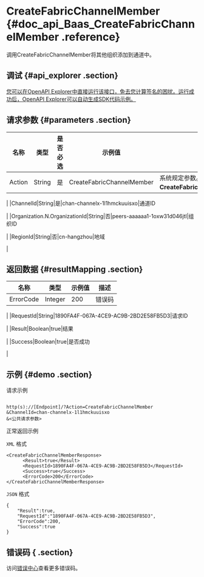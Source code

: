 # CreateFabricChannelMember {#doc_api_Baas_CreateFabricChannelMember .reference}

调用CreateFabricChannelMember将其他组织添加到通道中。

## 调试 {#api_explorer .section}

[您可以在OpenAPI Explorer中直接运行该接口，免去您计算签名的困扰。运行成功后，OpenAPI Explorer可以自动生成SDK代码示例。](https://api.aliyun.com/#product=Baas&api=CreateFabricChannelMember&type=RPC&version=2018-12-21)

## 请求参数 {#parameters .section}

|名称|类型|是否必选|示例值|描述|
|--|--|----|---|--|
|Action|String|是|CreateFabricChannelMember|系统规定参数。取值：**CreateFabricChannelMember**。

 |
|ChannelId|String|是|chan-channelx-1l1hmckuuisxo|通道ID

 |
|Organization.N.OrganizationId|String|否|peers-aaaaaa1-1oxw31d046jtl|组织ID

 |
|RegionId|String|否|cn-hangzhou|地域

 |

## 返回数据 {#resultMapping .section}

|名称|类型|示例值|描述|
|--|--|---|--|
|ErrorCode|Integer|200|错误码

 |
|RequestId|String|1890FA4F-067A-4CE9-AC9B-2BD2E58FB5D3|请求ID

 |
|Result|Boolean|true|结果

 |
|Success|Boolean|true|是否成功

 |

## 示例 {#demo .section}

请求示例

``` {#request_demo}

http(s)://[Endpoint]/?Action=CreateFabricChannelMember
&ChannelId=chan-channelx-1l1hmckuuisxo
&<公共请求参数>

```

正常返回示例

`XML` 格式

``` {#xml_return_success_demo}
<CreateFabricChannelMemberResponse>
	  <Result>true</Result>
	  <RequestId>1890FA4F-067A-4CE9-AC9B-2BD2E58FB5D3</RequestId>
	  <Success>true</Success>
	  <ErrorCode>200</ErrorCode>
</CreateFabricChannelMemberResponse>
```

`JSON` 格式

``` {#json_return_success_demo}
{
	"Result":true,
	"RequestId":"1890FA4F-067A-4CE9-AC9B-2BD2E58FB5D3",
	"ErrorCode":200,
	"Success":true
}
```

## 错误码 { .section}

访问[错误中心](https://error-center.aliyun.com/status/product/Baas)查看更多错误码。

